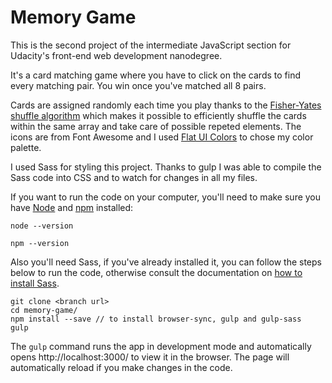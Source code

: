 # Memory Game

This is the second project of the intermediate JavaScript section for Udacity's front-end web development nanodegree.

It's a card matching game where you have to click on the cards to find every matching pair. You win once you've matched all 8 pairs.

Cards are assigned randomly each time you play thanks to the [Fisher-Yates shuffle algorithm](https://bost.ocks.org/mike/shuffle/) which makes it possible to efficiently shuffle the cards within the same array and take care of possible repeted elements. The icons are from Font Awesome and I used [Flat UI Colors](http://flatuicolors.com/) to chose my color palette.

I used Sass for styling this project. Thanks to gulp I was able to compile the Sass code into CSS and to watch for changes in all my files.

If you want to run the code on your computer, you'll need to make sure you have [Node](https://nodejs.org/en/) and [npm](https://www.npmjs.com/get-npm?utm_source=house&utm_medium=homepage&utm_campaign=free%20orgs&utm_term=Install%20npm) installed:

`node --version`

`npm --version`

Also you'll need Sass, if you've already installed it, you can follow the steps below to run the code, otherwise consult the documentation on [how to install Sass](http://sass-lang.com/install).

```
git clone <branch url>
cd memory-game/
npm install --save // to install browser-sync, gulp and gulp-sass
gulp
```

The `gulp` command runs the app in development mode and automatically opens http://localhost:3000/ to view it in the browser. The page will automatically reload if you make changes in the code.

